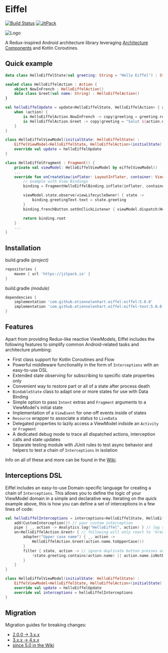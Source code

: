 # Eiffel

[![Build Status](https://github.com/etiennelenhart/eiffel/workflows/Android%20CI/badge.svg?branch=master)](https://github.com/etiennelenhart/Eiffel/actions)
[![JitPack](https://jitpack.io/v/etiennelenhart/eiffel.svg)](https://jitpack.io/#etiennelenhart/eiffel)

![Logo](./logo_full.svg)

A Redux-inspired Android architecture library leveraging [Architecture Components](https://developer.android.com/topic/libraries/architecture) and Kotlin Coroutines.

## Quick example

```kotlin
data class HelloEiffelState(val greeting: String = "Hello Eiffel") : State

sealed class HelloEiffelAction : Action {
    object NowInFrench : HelloEiffelAction()
    data class Greet(val name: String) : HelloEiffelAction()
}

val helloEiffelUpdate = update<HelloEiffelState, HelloEiffelAction> { action ->
    when (action) {
        is HelloEiffelAction.NowInFrench -> copy(greeting = greeting.replace("Hello", "Salut"))
        is HelloEiffelAction.Greet -> copy(greeting = "Salut ${action.name}")
    }
}

class HelloEiffelViewModel(initialState: HelloEiffelState) :
    EiffelViewModel<HelloEiffelState, HelloEiffelAction>(initialState) {
    override val update = helloEiffelUpdate
}

class HelloEiffelFragment : Fragment() {
    private val viewModel: HelloEiffelViewModel by eiffelViewModel()
    ...
    override fun onCreateView(inflater: LayoutInflater, container: ViewGroup?, savedInstanceState: Bundle?): View? {
        // example with View Bindings
        binding = FragmentHelloEiffelBinding.inflate(inflater, container, false)

        viewModel.state.observe(viewLifecycleOwner) { state ->
            binding.greetingText.text = state.greeting
        }
        binding.frenchButton.setOnClickListener { viewModel.dispatch(HelloEiffelAction.NowInFrench) }

        return binding.root
    }
    ...
}
```

## Installation

build.gradle _(project)_

```gradle
repositories {
    maven { url 'https://jitpack.io' }
}
```

build.gradle _(module)_

```gradle
dependencies {
    implementation 'com.github.etiennelenhart.eiffel:eiffel:5.0.0'
    implementation 'com.github.etiennelenhart.eiffel:eiffel-test:5.0.0'
}
```

## Features

Apart from providing Redux-like reactive ViewModels, Eiffel includes the following features to simplify common Android-related tasks and architecture plumbing:

- First class support for Kotlin Coroutines and Flow
- Powerful middleware functionality in the form of `Interceptions` with an easy-to-use DSL
- Extended state observing for subscribing to specific state properties only
- Convenient way to restore part or all of a state after process death
- `BindableState` class to adapt one or more states for use with Data Binding
- Simple option to pass `Intent` extras and `Fragment` arguments to a ViewModel's initial state
- Implementation of a `ViewEvent` for one-off events inside of states
- `Resource` wrapper to associate a status to `LiveData`
- Delegated properties to lazily access a ViewModel indside an `Activity` or `Fragment`
- A dedicated debug mode to trace all dispatched actions, interception calls and state updates
- Separate testing module with JUnit rules to test async behavior and helpers to test a chain of `Interceptions` in isolation

Info on all of these and more can be found in the [Wiki](https://github.com/etiennelenhart/Eiffel/wiki).

## Interceptions DSL

Eiffel includes an easy-to-use Domain-specific language for creating a chain of `Interceptions`. This allows you to define the logic of your ViewModel domain in a simple and declarative way. Iterating on the quick example above, this is how you can define a set of interceptions in a few lines of code:

```kotlin
val helloEiffelInterceptions = interceptions<HelloEiffelState, HelloEiffelAction> {
    add(CustomInterception()) // your custom interception
    pipe { _, action -> Analytics.log("HelloEiffel", action) } // log something to analytics
    on<HelloEiffelAction.Greet> { // following will only react to 'Greet' action
        adapter("Upper case name") { _, action ->
            HelloEiffelAction.Greet(action.name.toUpperCase())
        }
        filter { state, action -> // ignore duplicate button presses and empty names
            !state.greeting.contains(action.name) || action.name.isNotBlank()
        }
    }
}

class HelloEiffelViewModel(initialState: HelloEiffelState) :
    EiffelViewModel<HelloEiffelState, HelloEiffelAction>(initialState) {
    override val update = helloEiffelUpdate
    override val interceptions = helloEiffelInterceptions
}
```

## Migration

Migration guides for breaking changes:

- [2.0.0 → 3.x.x](./MIGRATION2-3.md)
- [3.x.x → 4.x.x](./MIGRATION3-4.md)
- [since 5.0 in the Wiki](https://github.com/etiennelenhart/Eiffel/wiki/Migration-4.x.x-%E2%86%92-5.x.x)

